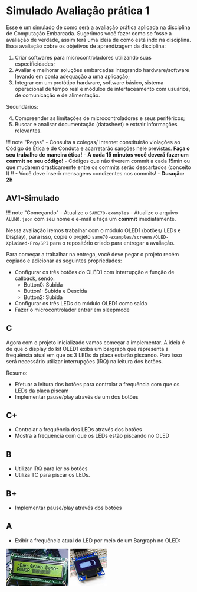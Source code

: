 # Simulado Avaliação prática 1

Esse é um simulado de como será a avaliação prática aplicada na disciplina de Computação Embarcada. Sugerimos você fazer como se fosse a avaliação de verdade, assim terá uma ideia de como está indo na disciplina. Essa avaliação cobre os objetivos de aprendizagem da disciplina:

1.	Criar softwares para microcontroladores utilizando suas especificidades;
2.	Avaliar e melhorar soluções embarcadas integrando hardware/software levando em conta adequação a uma aplicação;
3.	Integrar em um protótipo hardware, software básico, sistema operacional de tempo real e módulos de interfaceamento com usuários, de comunicação e de alimentação.

Secundários: 

4.	Compreender as limitações de microcontroladores e seus periféricos;
5.	Buscar e analisar documentação (datasheet) e extrair informações relevantes.

!!! note "Regas"
    - Consulta a colegas/ internet constituirão violações ao Código de Ética e de Conduta e acarretarão sanções nele previstas. **Faça o seu trabalho de maneira ética!**
    - **A cada 15 minutos você deverá fazer um commit no seu código!**
        - Códigos que não tiverem commit a cada 15min ou que mudarem drasticamente entre os commits serão descartados (conceito I) !!
        - Você deve inserir mensagens condizentes nos commits!
    - **Duração: 2h**


## AV1-Simulado

!!! note "Começando"
    - Atualize o `SAME70-examples`
        - Atualize o arquivo `ALUNO.json` com seu nome e e-mail e faça um **commit** imediatamente.

Nessa avaliação iremos trabalhar com o módulo OLED1 (botões/ LEDs e Display), para isso, copie o projeto `same70-examples/screens/OLED-Xplained-Pro/SPI` para o repositório criado para entregar a avaliação. 

Para começar a trabalhar na entrega, você deve pegar o projeto recém copiado e adicionar as seguintes propriedades:

- Configurar os três botões do OLED1 com interrupção e função de callback, sendo:
    - Button0: Subida
    - Button1: Subida e Descida
    - Button2: Subida
- Configurar os três LEDs do módulo OLED1 como saída
- Fazer o microcontrolador entrar em sleepmode
  



## C

Agora com o projeto inicializado vamos começar a implementar. A ideia é de que o display do kit OLED1 exiba um bargraph que representa a frequência atual em que os 3 LEDs da placa estarão piscando. Para isso será necessário utilizar interrupções (IRQ) na leitura dos botões. 

Resumo:

- Efetuar a leitura dos botões para controlar a frequência com que os LEDs da placa piscam
- Implementar pause/play através de um dos botões
      

## C+

- Controlar a frequência dos LEDs através dos botões
- Mostra a  frequência com que os LEDs estão piscando no OLED



## B

- Utilizar IRQ para ler os botões
- Utiliza TC para piscar os LEDs.



## B+

- Implementar pause/play através dos botões

## A

- Exibir a frequência atual do LED por meio de um Bargraph no OLED: 

![bargraf3](imgs/AV-0-Simulado-2020-1/bargraf3.jpg) ![bragraph](imgs/AV-0-Simulado-2020-1/bragraph.png)
